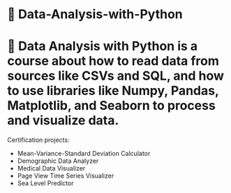 # 📖 Data-Analysis-with-Python
# 👣 Data Analysis with Python is a course about how to read data from sources like CSVs and SQL, and how to use libraries like Numpy, Pandas, Matplotlib, and Seaborn to process and visualize data.

Certification projects:
* Mean-Variance-Standard Deviation Calculator
* Demographic Data Analyzer
* Medical Data Visualizer
* Page View Time Series Visualizer
* Sea Level Predictor
